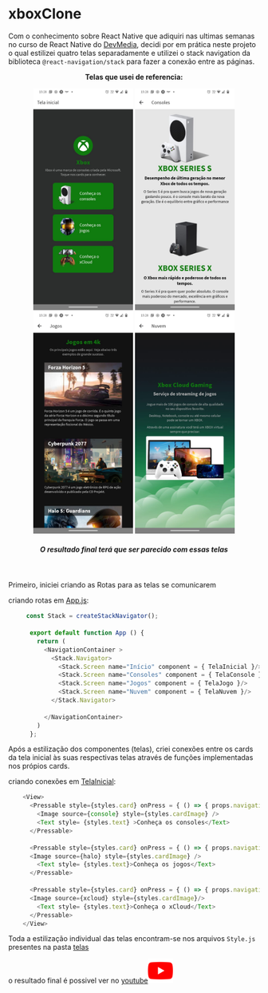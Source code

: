 # xboxClone
Com o conhecimento sobre React Native que adiquiri nas ultimas semanas no curso de React Native do <a href="https://www.devmedia.com.br">DevMedia</a>, decidi por em prática neste projeto o qual estilizei quatro telas separadamente e utilizei o stack navigation da biblioteca `@react-navigation/stack` para fazer a conexão entre as páginas.
<b><p align = "center">Telas que usei de referencia:</p></b>
<div display = "flex" align = "center">
  <img src = "https://github.com/pdr-tuche/xboxClone/blob/main/assets/imagens/fotoTelas/tela-inicial.jpeg" width = "200px">
  <img src = "https://github.com/pdr-tuche/xboxClone/blob/main/assets/imagens/fotoTelas/tela-consoles.jpeg" width = "200px">
  <img src = "https://github.com/pdr-tuche/xboxClone/blob/main/assets/imagens/fotoTelas/tela-jogos-1.jpeg" width = "200px">
  <img src = "https://github.com/pdr-tuche/xboxClone/blob/main/assets/imagens/fotoTelas/tela-nuvem.jpeg" width = "200px">
  <h5>O resultado final terá que ser parecido com essas telas</h5>
</div>

<br>

<p> Primeiro, iniciei criando as Rotas para as telas se comunicarem</p>
  <p>criando rotas em <a href= "https://github.com/pdr-tuche/xboxClone/blob/main/App.js">App.js</a>: </p>
  
  
~~~javascript  
     const Stack = createStackNavigator();

      export default function App () {
        return (
          <NavigationContainer >
            <Stack.Navigator>
              <Stack.Screen name="Início" component = { TelaInicial }/>
              <Stack.Screen name="Consoles" component = { TelaConsole }/>
              <Stack.Screen name="Jogos" component = { TelaJogo }/>
              <Stack.Screen name="Nuvem" component = { TelaNuvem }/>
            </Stack.Navigator>

          </NavigationContainer>
        )
      };  
~~~
    
Após a estilização dos componentes (telas), criei conexões entre os cards da tela inicial às suas respectivas telas através de funções implementadas nos própios cards.
<div display = "flex" >
  <p> criando conexões em <a href = "https://github.com/pdr-tuche/xboxClone/tree/main/telas/TelaInicial"> TelaInicial</a>:</p>

~~~javascript
    <View>
      <Pressable style={styles.card} onPress = { () => { props.navigation.navigate('Consoles') } } >
        <Image source={console} style={styles.cardImage} />
        <Text style= {styles.text} >Conheça os consoles</Text>
      </Pressable>

      <Pressable style={styles.card} onPress = { () => { props.navigation.navigate('Jogos') } }>
      <Image source={halo} style={styles.cardImage} />
        <Text style= {styles.text}>Conheça os jogos</Text>
      </Pressable>

      <Pressable style={styles.card} onPress = { () => { props.navigation.navigate('Nuvem') } }>
      <Image source={xcloud} style={styles.cardImage}/>
        <Text style= {styles.text}>Conheça o xCloud</Text>
      </Pressable>
    </View>
~~~

Toda a estilização individual das telas encontram-se nos arquivos `Style.js` presentes na pasta <a href= "https://github.com/pdr-tuche/xboxClone/tree/main/telas">telas</a>

o resultado final é possivel ver no <a href= "https://www.youtube.com/watch?v=eQ34eIrTPPw">youtube<img src="./imagensReadme/youtubeicon.png" width = "50px"></a>
